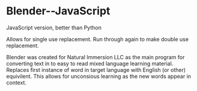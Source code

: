 # Blender--JavaScript
JavaScript version, better than Python

Allows for single use replacement. Run through again to make double use replacement.


Blender was created for Natural Immersion LLC as the main program for converting text in to easy to read mixed language learning material. 
Replaces first instance of word in target language with English (or other) equivilent. This allows for unconsious learning as the new words appear in context.
